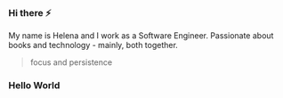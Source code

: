 ### Hi there ⚡

My name is Helena and I work as a Software Engineer. Passionate about books and technology - mainly, both together.

> focus and persistence

### Hello World